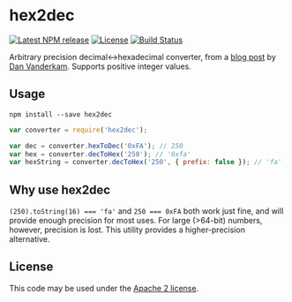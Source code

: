 # hex2dec

[![Latest NPM release](https://img.shields.io/npm/v/hex2dec.svg)](https://www.npmjs.com/package/hex2dec)
[![License](https://img.shields.io/npm/l/hex2dec.svg)](https://github.com/donmccurdy/hex2dec/blob/master/LICENSE)
[![Build Status](https://travis-ci.com/donmccurdy/hex2dec.svg?branch=master)](https://travis-ci.com/donmccurdy/hex2dec)

Arbitrary precision decimal↔️hexadecimal converter, from a [blog post](http://www.danvk.org/hex2dec.html) by [Dan Vanderkam](https://github.com/danvk). Supports positive integer values.

## Usage

```
npm install --save hex2dec
```

```javascript
var converter = require('hex2dec');

var dec = converter.hexToDec('0xFA'); // 250
var hex = converter.decToHex('250'); // '0xfa'
var hexString = converter.decToHex('250', { prefix: false }); // 'fa'
```

## Why use hex2dec

`(250).toString(16) === 'fa'` and `250 === 0xFA` both work just fine, and will provide enough precision for most uses. For large (>64-bit) numbers, however, precision is lost. This utility provides a higher-precision alternative.

## License

This code may be used under the [Apache 2 license](https://github.com/donmccurdy/hex2dec/blob/master/LICENSE).
